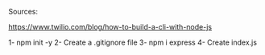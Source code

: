 Sources: 

https://www.twilio.com/blog/how-to-build-a-cli-with-node-js

1- npm init -y
2- Create a .gitignore file 
3- npm i express
4- Create index.js
